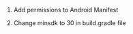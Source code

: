 1. Add permissions to Android Manifest
   <uses-permission android:name="android.permission.INTERNET" />
   <uses-permission android:name="android.permission.MANAGE_EXTERNAL_STORAGE"/>

2. Change minsdk to 30 in build.gradle file